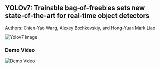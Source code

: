 ## YOLOv7: Trainable bag-of-freebies sets new state-of-the-art for real-time object detectors

Authors: Chien-Yao Wang, Alexey Bochkovskiy, and Hong-Yuan Mark Liao

![Yolov7 Image](https://i0.wp.com/syncedreview.com/wp-content/uploads/2022/07/image-22.png?fit=1120%2C574&ssl=1)

### Demo Video

![Demo Video](Demo.gif)
